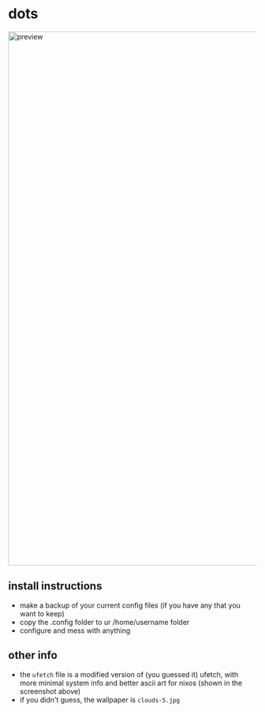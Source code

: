 # dots
<img width="1920" height="1080" alt="preview" src="https://github.com/user-attachments/assets/664acb71-9e3c-46d4-9e6a-3a91b4a020c9" />

## install instructions
- make a backup of your current config files (if you have any that you want to keep)
- copy the .config folder to ur /home/username folder
- configure and mess with anything



## other info
- the `ufetch` file is a modified version of (you guessed it) ufetch, with more minimal system info and better ascii art for nixos (shown in the screenshot above)
- if you didn't guess, the wallpaper is `clouds-5.jpg`
